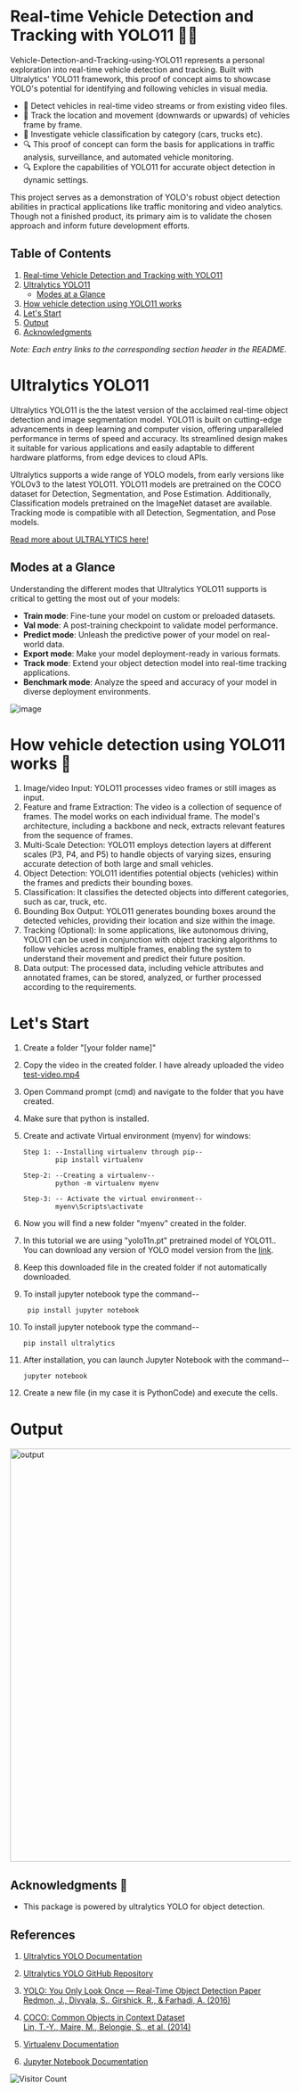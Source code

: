 # Real-time Vehicle Detection and Tracking with YOLO11 🚙🚕
Vehicle-Detection-and-Tracking-using-YOLO11  represents a personal exploration into real-time vehicle detection and tracking. Built with Ultralytics' YOLO11 framework, this proof of concept aims to showcase YOLO's potential for identifying and following vehicles in visual media.


- 📍 Detect vehicles in real-time video streams or from existing video files.
- 🚀 Track the location and movement (downwards or upwards) of vehicles frame by frame.
- 🚀 Investigate vehicle classification by category (cars, trucks etc).
- 🔍 This proof of concept can form the basis for applications in traffic analysis, surveillance, and automated vehicle monitoring.
- 🔍 Explore the capabilities of YOLO11 for accurate object detection in dynamic settings.

This project serves as a demonstration of YOLO's robust object detection abilities in practical applications like traffic monitoring and video analytics. Though not a finished product, its primary aim is to validate the chosen approach and inform future development efforts.

## Table of Contents

1. [Real-time Vehicle Detection and Tracking with YOLO11](#real-time-vehicle-detection-and-tracking-with-yolo11-)
2. [Ultralytics YOLO11](#ultralytics-yolo11)
    - [Modes at a Glance](#modes-at-a-glance)
3. [How vehicle detection using YOLO11 works](#how-vehicle-detection-using-yolo11-works-)
4. [Let's Start](#lets-start)
5. [Output](#output)
6. [Acknowledgments](#acknowledgments-)
    

*Note: Each entry links to the corresponding section header in the README.*


# Ultralytics YOLO11
Ultralytics YOLO11 is the the latest version of the acclaimed real-time object detection and image segmentation model. YOLO11 is built on cutting-edge advancements in deep learning and computer vision, offering unparalleled performance in terms of speed and accuracy. Its streamlined design makes it suitable for various applications and easily adaptable to different hardware platforms, from edge devices to cloud APIs.

[//]:![image](https://github.com/user-attachments/assets/3d1e8650-3e49-49e6-bd3c-35c87b006bbd)

Ultralytics supports a wide range of YOLO models, from early versions like YOLOv3 to the latest YOLO11. YOLO11 models are pretrained on the COCO dataset for Detection, Segmentation, and Pose Estimation. Additionally, Classification models pretrained on the ImageNet dataset are available. Tracking mode is compatible with all Detection, Segmentation, and Pose models.

[Read more about ULTRALYTICS here!](https://github.com/ultralytics/ultralytics)

## Modes at a Glance
Understanding the different modes that Ultralytics YOLO11 supports is critical to getting the most out of your models:

- **Train mode**: Fine-tune your model on custom or preloaded datasets.
- **Val mode**: A post-training checkpoint to validate model performance.
- **Predict mode**: Unleash the predictive power of your model on real-world data.
- **Export mode**: Make your model deployment-ready in various formats.
- **Track mode**: Extend your object detection model into real-time tracking applications.
- **Benchmark mode**: Analyze the speed and accuracy of your model in diverse deployment environments.

![image](https://github.com/user-attachments/assets/569a9972-9273-475f-8932-2bf890ba38a9)


# How vehicle detection using YOLO11 works 🚀

1. Image/video Input:
YOLO11 processes video frames or still images as input. 
2. Feature and frame Extraction:
The video is a collection of sequence of frames. The model works on each individual frame. The model's architecture, including a backbone and neck, extracts relevant features from the sequence of frames. 
3. Multi-Scale Detection:
YOLO11 employs detection layers at different scales (P3, P4, and P5) to handle objects of varying sizes, ensuring accurate detection of both large and small vehicles. 
4. Object Detection:
YOLO11 identifies potential objects (vehicles) within the frames and predicts their bounding boxes. 
5. Classification:
It classifies the detected objects into different categories, such as car, truck, etc. 
6. Bounding Box Output:
YOLO11 generates bounding boxes around the detected vehicles, providing their location and size within the image. 
7. Tracking (Optional):
In some applications, like autonomous driving, YOLO11 can be used in conjunction with object tracking algorithms to follow vehicles across multiple frames, enabling the system to understand their movement and predict their future position.
8. Data output:
The processed data, including vehicle attributes and annotated frames, can be stored, analyzed, or further processed according to the requirements.
 
# Let's Start
1. Create a folder "[your folder name]"
2. Copy the video in the created folder. I have already uploaded the video [test-video.mp4](https://github.com/MsLearner-py/Vehicle-Detection-and-Tracking-using-YOLO11/blob/main/test-video.mp4)
3. Open Command prompt (cmd) and navigate to the folder that you have created.
4. Make sure that python is installed.
5. Create and activate Virtual environment (myenv) for windows: 

       Step 1: --Installing virtualenv through pip--
               pip install virtualenv
   
       Step-2: --Creating a virtualenv--
               python -m virtualenv myenv
     
       Step-3: -- Activate the virtual environment--
               myenv\Scripts\activate
   
6. Now you will find a new folder "myenv" created in the folder.
7. In this tutorial we are using "yolo11n.pt" pretrained model of YOLO11.. You can download any version of YOLO model version from the [link](https://github.com/ultralytics/ultralytics).
8. Keep this downloaded file in the created folder if not automatically downloaded.
9. To install jupyter notebook type the command--
    
        pip install jupyter notebook
10. To install jupyter notebook type the command--
    
        pip install ultralytics 
11. After installation, you can launch Jupyter Notebook with the command--

        jupyter notebook
12. Create a new file (in my case it is PythonCode) and execute the cells.
    
# Output
<img width="741" alt="output" src="https://github.com/user-attachments/assets/e00597e1-2292-4b59-90e0-07456e42e7d5" />

## Acknowledgments 🙏
- This package is powered by ultralytics YOLO for object detection.

## References

1. [Ultralytics YOLO Documentation ](https://docs.ultralytics.com/)

2. [Ultralytics YOLO GitHub Repository ](https://github.com/ultralytics/ultralytics)

3. [YOLO: You Only Look Once — Real-Time Object Detection Paper  
   Redmon, J., Divvala, S., Girshick, R., & Farhadi, A. (2016)](https://arxiv.org/abs/1506.02640)

4. [COCO: Common Objects in Context Dataset  
   Lin, T.-Y., Maire, M., Belongie, S., et al. (2014)](https://cocodataset.org/)

5. [Virtualenv Documentation](https://virtualenv.pypa.io/en/latest/)

6. [Jupyter Notebook Documentation](https://jupyter-notebook.readthedocs.io/en/stable/)

![Visitor Count](https://profile-counter.glitch.me/vyasdeepti/count.svg)

   
